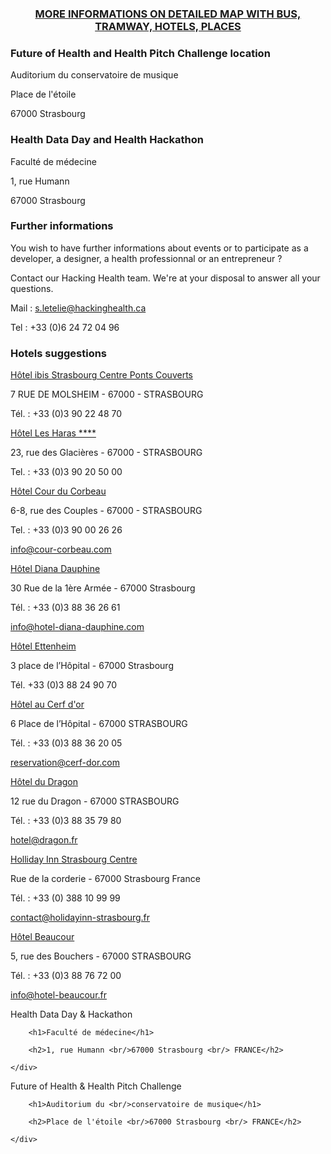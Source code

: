 <div id="map_canvas"></div>
<h3 style="text-align: center;"><a href="https://www.google.com/maps/d/edit?mid=zvONMy3YPLvI.kIohr3SUGc24">MORE INFORMATIONS ON DETAILED MAP WITH BUS, TRAMWAY, HOTELS, PLACES</a></h3>
<div class="row">
  <div class="col-md-6">

<h3>Future of Health and Health Pitch Challenge location</h3>

<p>Auditorium du conservatoire de musique</p>

<p>Place de l'étoile</p>

<p>67000 Strasbourg</p>

<h3>Health Data Day and Health Hackathon</h3>

<p>Faculté de médecine</p>

<p>1, rue Humann</p>

<p>67000 Strasbourg</p>

<h3>Further informations</h3>

<p>You wish to have further informations about events or to participate as a developer, a designer, a health professionnal or an entrepreneur ?</p>

<p>Contact our Hacking Health team. We're at your disposal to answer all your questions.</p>

<p>Mail : <a href="mailto:s.letelie@hackinghealth.ca" target="_blank">s.letelie@hackinghealth.ca</a></p>

<p>Tel : +33 (0)6 24 72 04 96</p>

  </div>
  <div class="col-md-6">

<h3>Hotels suggestions</h3>

<p><a href="http://www.ibis.com/fr/hotel-1428-ibis-strasbourg-centre-ponts-couverts/index.shtml" target="_blank">Hôtel ibis Strasbourg Centre Ponts Couverts</a></p>
<p>7 RUE DE MOLSHEIM - 67000 - STRASBOURG</p>
<p>Tél. : +33 (0)3 90 22 48 70</p>

<p><a href="http://www.les-haras-hotel.com/" target="_blank">Hôtel Les Haras ****</a></p>
<p>23, rue des Glacières - 67000 - STRASBOURG</p>
<p>Tel. : +33 (0)3 90 20 50 00</p>

<p><a href="http://www.cour-corbeau.com/" target="_blank">Hôtel Cour du Corbeau</a></p>
<p>6-8, rue des Couples - 67000 - STRASBOURG</p>
<p>Tel. : +33 (0)3 90 00 26 26</p>
<p><a href="mailto:info@cour-corbeau.com">info@cour-corbeau.com</a></p>

<p><a href="http://www.hotel-diana-dauphine.com/fr/hotel-3-etoiles-strasbourg.php" target="_blank">Hôtel Diana Dauphine</a></p>
<p>30 Rue de la 1ère Armée - 67000 Strasbourg</p>
<p>Tél. : +33 (0)3 88 36 26 61</p>
<p><a href="mailto:info@hotel-diana-dauphine.com">info@hotel-diana-dauphine.com</a></p>

<p><a href="http://www.hotel-ettenheim-strasbourg.fr/" target="_blank">Hôtel Ettenheim</a></p>
<p>3 place de l’Hôpital - 67000 Strasbourg</p>
<p>Tél. +33 (0)3 88 24 90 70</p>

<p><a href="http://www.cerf-dor-strasbourg.fr/" target="_blank">Hôtel au Cerf d'or</a></p>
<p>6 Place de l’Hôpital - 67000 STRASBOURG</p>
<p>Tél. : +33 (0)3 88 36 20 05</p>
<p><a href="mailto:reservation@cerf-dor.com">reservation@cerf-dor.com</a></p>

<p><a href="http://www.dragon.fr/" target="_blank">Hôtel du Dragon</a></p>
<p>12 rue du Dragon - 67000 STRASBOURG</p>
<p>Tél. : +33 (0)3 88 35 79 80</p>
<p><a href="mailto:hotel@dragon.fr">hotel@dragon.fr</a></p>

<p><a href="http://www.holidayinn-strasbourg.fr/" target="_blank">Holliday Inn Strasbourg Centre</a></p>
<p>Rue de la corderie - 67000 Strasbourg  France</p>
<p>Tél. : +33 (0) 388 10 99 99</p>
<p><a href="mailto:contact@holidayinn-strasbourg.fr">contact@holidayinn-strasbourg.fr</a></p>

<p><a href="http://www.hotel-beaucour.com/fr/" target="_blank">Hôtel Beaucour</a></p>
<p>5, rue des Bouchers - 67000 STRASBOURG</p>
<p>Tél. : +33 (0)3 88 76 72 00</p>
<p><a href="mailto:info@hotel-beacour.fr">info@hotel-beaucour.fr</a></p>


  </div>
</div>

<div id="legend">
    <div>
        <span>Health Data Day & Hackathon</span>

        <h1>Faculté de médecine</h1>

        <h2>1, rue Humann <br/>67000 Strasbourg <br/> FRANCE</h2>

    </div>
</div>
<div id="legend2">
    <div>
        <span>Future of Health & Health Pitch Challenge</span>

        <h1>Auditorium du <br/>conservatoire de musique</h1>

        <h2>Place de l'étoile <br/>67000 Strasbourg <br/> FRANCE</h2>

    </div>
</div>


<script src="https://maps.googleapis.com/maps/api/js"></script>
<script>
  function initialize() {
    var map_canvas = document.getElementById('map_canvas');
    var map_options = {
      center: new google.maps.LatLng(48.5778309,7.7410011),
      zoom: 14,
      mapTypeId: google.maps.MapTypeId.ROADMAP
    }
    var map = new google.maps.Map(map_canvas, map_options);
    new google.maps.Marker({
      position: new google.maps.LatLng(48.576504,7.739521),
      icon: 'img/location.png',
      map: map
    });
    new google.maps.Marker({
      position: new google.maps.LatLng(48.574381,7.755759),
      icon: 'img/location.png',
      map: map
    });
    map.controls[google.maps.ControlPosition.TOP_LEFT].push(document.getElementById('legend'));
    map.controls[google.maps.ControlPosition.TOP_RIGHT].push(document.getElementById('legend2'));
  }
  google.maps.event.addDomListener(window, 'load', initialize);
</script>
